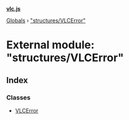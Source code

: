**[vlc.js](../README.md)**

[Globals](../globals.md) › [&quot;structures/VLCError&quot;](_structures_vlcerror_.md)

# External module: "structures/VLCError"

## Index

### Classes

* [VLCError](../classes/_structures_vlcerror_.vlcerror.md)